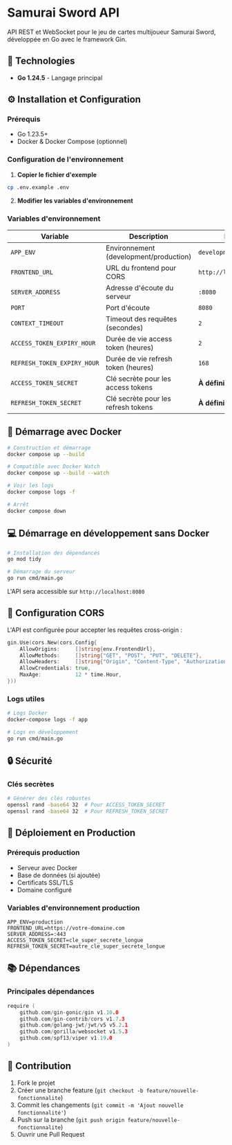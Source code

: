 # Samurai Sword API

API REST et WebSocket pour le jeu de cartes multijoueur Samurai Sword, développée en Go avec le framework Gin.

## 🚀 Technologies

- **Go 1.24.5** - Langage principal

## ⚙️ Installation et Configuration

### Prérequis

- Go 1.23.5+
- Docker & Docker Compose (optionnel)

### Configuration de l'environnement

1. **Copier le fichier d'exemple**
```bash
cp .env.example .env
```

2. **Modifier les variables d'environnement**

### Variables d'environnement

| Variable | Description | Défaut |
|----------|-------------|---------|
| `APP_ENV` | Environnement (development/production) | `development` |
| `FRONTEND_URL` | URL du frontend pour CORS | `http://localhost:8000` |
| `SERVER_ADDRESS` | Adresse d'écoute du serveur | `:8080` |
| `PORT` | Port d'écoute | `8080` |
| `CONTEXT_TIMEOUT` | Timeout des requêtes (secondes) | `2` |
| `ACCESS_TOKEN_EXPIRY_HOUR` | Durée de vie access token (heures) | `2` |
| `REFRESH_TOKEN_EXPIRY_HOUR` | Durée de vie refresh token (heures) | `168` |
| `ACCESS_TOKEN_SECRET` | Clé secrète pour les access tokens | **À définir** |
| `REFRESH_TOKEN_SECRET` | Clé secrète pour les refresh tokens | **À définir** |

## 🐳 Démarrage avec Docker

```bash
# Construction et démarrage
docker compose up --build

# Compatible avec Docker Watch
docker compose up --build --watch

# Voir les logs
docker compose logs -f

# Arrêt
docker compose down
```

## 💻 Démarrage en développement sans Docker

```bash
# Installation des dépendances
go mod tidy

# Démarrage du serveur
go run cmd/main.go
```

L'API sera accessible sur `http://localhost:8080`

## 🔧 Configuration CORS

L'API est configurée pour accepter les requêtes cross-origin :

```go
gin.Use(cors.New(cors.Config{
    AllowOrigins:     []string{env.FrontendUrl},
    AllowMethods:     []string{"GET", "POST", "PUT", "DELETE"},
    AllowHeaders:     []string{"Origin", "Content-Type", "Authorization"},
    AllowCredentials: true,
    MaxAge:           12 * time.Hour,
}))
```

### Logs utiles

```bash
# Logs Docker
docker-compose logs -f app

# Logs en développement
go run cmd/main.go
```

## 🔒 Sécurité

### Clés secrètes
```bash
# Générer des clés robustes
openssl rand -base64 32  # Pour ACCESS_TOKEN_SECRET
openssl rand -base64 32  # Pour REFRESH_TOKEN_SECRET
```

## 🚀 Déploiement en Production

### Prérequis production
- Serveur avec Docker
- Base de données (si ajoutée)
- Certificats SSL/TLS
- Domaine configuré

### Variables d'environnement production
```env
APP_ENV=production
FRONTEND_URL=https://votre-domaine.com
SERVER_ADDRESS=:443
ACCESS_TOKEN_SECRET=cle_super_secrete_longue
REFRESH_TOKEN_SECRET=autre_cle_super_secrete_longue
```

## 📚 Dépendances

### Principales dépendances
```go
require (
    github.com/gin-gonic/gin v1.10.0
    github.com/gin-contrib/cors v1.7.3
    github.com/golang-jwt/jwt/v5 v5.2.1
    github.com/gorilla/websocket v1.5.3
    github.com/spf13/viper v1.19.0
)
```

## 🤝 Contribution

1. Fork le projet
2. Créer une branche feature (`git checkout -b feature/nouvelle-fonctionnalite`)
3. Commit les changements (`git commit -m 'Ajout nouvelle fonctionnalité'`)
4. Push sur la branche (`git push origin feature/nouvelle-fonctionnalite`)
5. Ouvrir une Pull Request
